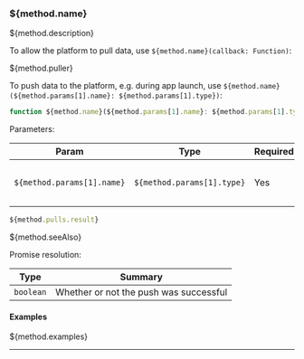 ### ${method.name}
${method.description}

To allow the platform to pull data, use `${method.name}(callback: Function)`:

${method.puller}

To push data to the platform, e.g. during app launch, use `${method.name}(${method.params[1].name}: ${method.params[1].type})`:

```typescript
function ${method.name}(${method.params[1].name}: ${method.params[1].type}): Promise<${method.result.type}>
```

Parameters: 

| Param                  | Type                 | Required                 | Summary                 |
| ---------------------- | -------------------- | ------------------------ | ----------------------- |
| `${method.params[1].name}` | `${method.params[1].type}` | Yes | The `${method.params[1].type}` data to push to the platform |

```typescript
${method.pulls.result}
```

${method.seeAlso}

Promise resolution:

| Type | Summary |
| ---- | ------- |
| `boolean` | Whether or not the push was successful |

#### Examples

${method.examples}

---
